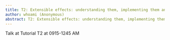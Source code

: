 ```yaml
---
title: T2: Extensible effects: understanding them, implementing them and using them
author: whoami (Anonymous)
abstract: T2: Extensible effects: understanding them, implementing them and using them
---
```


Talk at Tutorial T2 at 0915-1245 AM
